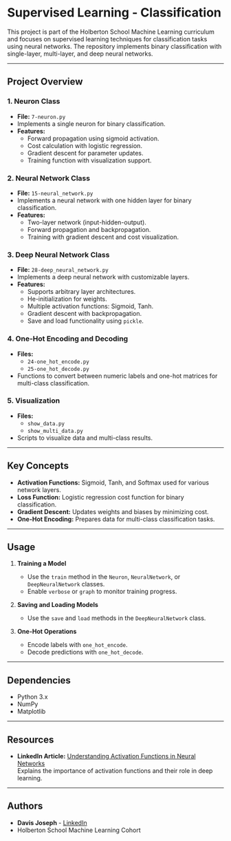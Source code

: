 # Supervised Learning - Classification

This project is part of the Holberton School Machine Learning curriculum and focuses on supervised learning techniques for classification tasks using neural networks. The repository implements binary classification with single-layer, multi-layer, and deep neural networks.

---

## Project Overview

### 1. **Neuron Class**
- **File:** `7-neuron.py`
- Implements a single neuron for binary classification.
- **Features:**
  - Forward propagation using sigmoid activation.
  - Cost calculation with logistic regression.
  - Gradient descent for parameter updates.
  - Training function with visualization support.

### 2. **Neural Network Class**
- **File:** `15-neural_network.py`
- Implements a neural network with one hidden layer for binary classification.
- **Features:**
  - Two-layer network (input-hidden-output).
  - Forward propagation and backpropagation.
  - Training with gradient descent and cost visualization.

### 3. **Deep Neural Network Class**
- **File:** `28-deep_neural_network.py`
- Implements a deep neural network with customizable layers.
- **Features:**
  - Supports arbitrary layer architectures.
  - He-initialization for weights.
  - Multiple activation functions: Sigmoid, Tanh.
  - Gradient descent with backpropagation.
  - Save and load functionality using `pickle`.

### 4. **One-Hot Encoding and Decoding**
- **Files:** 
  - `24-one_hot_encode.py`
  - `25-one_hot_decode.py`
- Functions to convert between numeric labels and one-hot matrices for multi-class classification.

### 5. **Visualization**
- **Files:** 
  - `show_data.py`
  - `show_multi_data.py`
- Scripts to visualize data and multi-class results.

---

## Key Concepts

- **Activation Functions:** Sigmoid, Tanh, and Softmax used for various network layers.
- **Loss Function:** Logistic regression cost function for binary classification.
- **Gradient Descent:** Updates weights and biases by minimizing cost.
- **One-Hot Encoding:** Prepares data for multi-class classification tasks.

---

## Usage

1. **Training a Model**
   - Use the `train` method in the `Neuron`, `NeuralNetwork`, or `DeepNeuralNetwork` classes.
   - Enable `verbose` or `graph` to monitor training progress.

2. **Saving and Loading Models**
   - Use the `save` and `load` methods in the `DeepNeuralNetwork` class.

3. **One-Hot Operations**
   - Encode labels with `one_hot_encode`.
   - Decode predictions with `one_hot_decode`.

---

## Dependencies

- Python 3.x
- NumPy
- Matplotlib

---

## Resources

- **LinkedIn Article:** [Understanding Activation Functions in Neural Networks](https://www.linkedin.com/pulse/understanding-activation-functions-neural-networks-guide-davis-joseph-aswpe/)  
  Explains the importance of activation functions and their role in deep learning.

---

## Authors

- **Davis Joseph** - [LinkedIn](https://www.linkedin.com/in/davis-joseph-aswpe/)
- Holberton School Machine Learning Cohort

